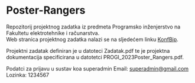 # Poster-Rangers
Repozitorij projektnog zadatka iz predmeta Programsko inženjerstvo na Fakultetu elektrotehnike i računarstva.    
Web stranica projektnog zadatka nalazi se na sljedećem linku [KonfBip](https://poster-rangers-fe.onrender.com/).   

Projektni zadatak definiran je u datoteci Zadatak.pdf te je projektna dokumentacija specificirana u datotetci PROGI_2023Poster_Rangers.pdf.

Podatci za prijavu u sustav koa superadmin
  Email: superadmin@gmail.com
  Lozinka: 1234567

